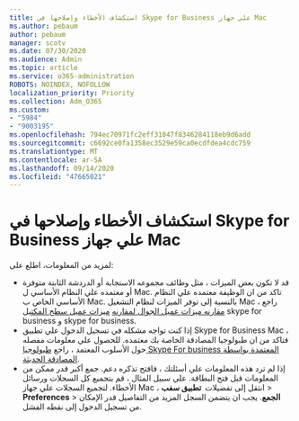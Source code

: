 ```yaml
---
title: استكشاف الأخطاء وإصلاحها في Skype for Business علي جهاز Mac
ms.author: pebaum
author: pebaum
manager: scotv
ms.date: 07/30/2020
ms.audience: Admin
ms.topic: article
ms.service: o365-administration
ROBOTS: NOINDEX, NOFOLLOW
localization_priority: Priority
ms.collection: Adm_O365
ms.custom:
- "5984"
- "9003195"
ms.openlocfilehash: 794ec70971fc2eff31047f8346284118eb9d6add
ms.sourcegitcommit: c6692ce0fa1358ec3529e59ca0ecdfdea4cdc759
ms.translationtype: MT
ms.contentlocale: ar-SA
ms.lasthandoff: 09/14/2020
ms.locfileid: "47665021"
---
```

# <a name="troubleshoot-issues-with-skype-for-business-on-mac"></a>استكشاف الأخطاء وإصلاحها في Skype for Business علي جهاز Mac

لمزيد من المعلومات، اطلع على: 

- قد لا تكون بعض الميزات ، مثل وظائف مجموعه الاستجابة أو الدردشة الثابتة متوفرة أو معتمده علي النظام الأساسي ل Mac. تاكد من ان الوظيفة معتمده علي النظام الأساسي الخاص ب Mac. بالنسبة إلى توفر الميزات لنظام التشغيل Mac ، راجع [مقارنه ميزات عميل الجوال لمقارنه](https://technet.microsoft.com/library/Dn951412.aspx) [ميزات عميل سطح المكتب](https://docs.microsoft.com/skypeforbusiness/plan-your-deployment/clients-and-devices/desktop-feature-comparison)ل skype for business و skype for business.
- إذا كنت تواجه مشكله في تسجيل الدخول علي تطبيق Skype for Business Mac ، فتاكد من ان طبولوجيا المصادقة الخاصة بك معتمده. للحصول علي معلومات مفصله حول الأسلوب المعتمد ، راجع [طبولوجيا Skype For business المعتمدة بواسطة المصادقة الحديثة](https://docs.microsoft.com/skypeforbusiness/plan-your-deployment/modern-authentication/topologies-supported).  
- إذا لم ترد هذه المعلومات علي أسئلتك ، فافتح تذكره دعم. جمع أكبر قدر ممكن من المعلومات قبل فتح البطاقة. علي سبيل المثال ، قم بتجميع كل السجلات ورسائل الأخطاء. لتجميع السجلات علي جهاز Mac ، انتقل إلى تفضيلات  **تطبيق سفب**  >  **Preferences**  >  **الجمع**.  يجب ان يتضمن السجل المزيد من التفاصيل قدر الإمكان من تسجيل الدخول إلى نقطه الفشل.